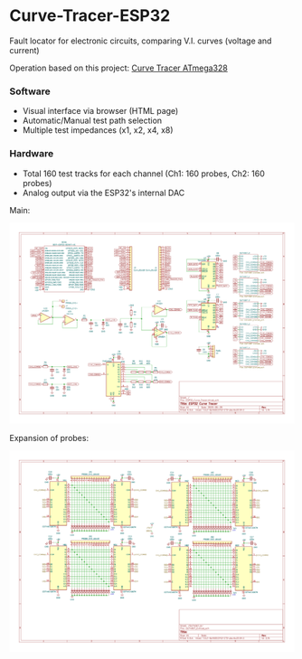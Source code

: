 # Curve-Tracer-ESP32
Fault locator for electronic circuits, comparing V.I. curves (voltage and current)

Operation based on this project: [Curve Tracer ATmega328](https://github.com/rtek1000/Curve-Tracer-ATmega328)

### Software

- Visual interface via browser (HTML page)
- Automatic/Manual test path selection
- Multiple test impedances (x1, x2, x4, x8)

### Hardware

- Total 160 test tracks for each channel (Ch1: 160 probes, Ch2: 160 probes)
- Analog output via the ESP32's internal DAC

Main:

![img](https://raw.githubusercontent.com/rtek1000/Curve-Tracer-ESP32/main/ESP32CT_Hardware/ESP32_Curve_Tracer_pg1.png)

Expansion of probes:

![img](https://raw.githubusercontent.com/rtek1000/Curve-Tracer-ESP32/main/ESP32CT_Hardware/ESP32_Curve_Tracer_pg2.png)
